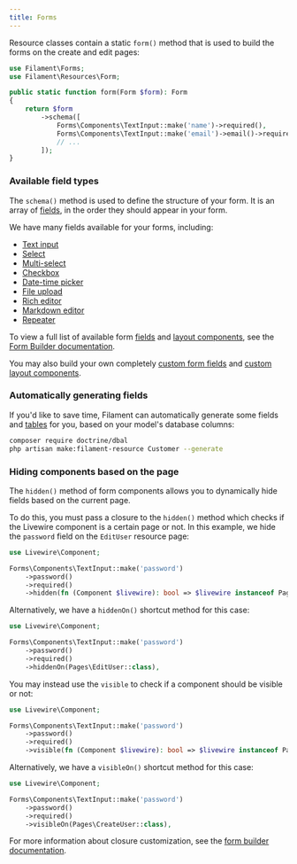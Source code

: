 ```yaml
---
title: Forms
---
```


Resource classes contain a static `form()` method that is used to build the forms on the create and edit pages:

```php
use Filament\Forms;
use Filament\Resources\Form;

public static function form(Form $form): Form
{
    return $form
        ->schema([
            Forms\Components\TextInput::make('name')->required(),
            Forms\Components\TextInput::make('email')->email()->required(),
            // ...
        ]);
}
```

### Available field types

The `schema()` method is used to define the structure of your form. It is an array of [fields](/docs/forms/fields), in the order they should appear in your form.

We have many fields available for your forms, including:

- [Text input](/docs/forms/fields#text-input)
- [Select](/docs/forms/fields#select)
- [Multi-select](/docs/forms/fields#multi-select)
- [Checkbox](/docs/forms/fields#checkbox)
- [Date-time picker](/docs/forms/fields#date-time-picker)
- [File upload](/docs/forms/fields#file-upload)
- [Rich editor](/docs/forms/fields#rich-editor)
- [Markdown editor](/docs/forms/fields#markdown-editor)
- [Repeater](/docs/forms/fields#repeater)

To view a full list of available form [fields](/docs/forms/fields) and [layout components](/docs/forms/layout), see the [Form Builder documentation](/docs/forms/fields).

You may also build your own completely [custom form fields](/docs/forms/fields#building-custom-fields) and [custom layout components](/docs/forms/layout#building-custom-layout-components).

### Automatically generating fields

If you'd like to save time, Filament can automatically generate some fields and [tables](#tables) for you, based on your model's database columns:

```bash
composer require doctrine/dbal
php artisan make:filament-resource Customer --generate
```

### Hiding components based on the page

The `hidden()` method of form components allows you to dynamically hide fields based on the current page.

To do this, you must pass a closure to the `hidden()` method which checks if the Livewire component is a certain page or not. In this example, we hide the `password` field on the `EditUser` resource page:

```php
use Livewire\Component;

Forms\Components\TextInput::make('password')
    ->password()
    ->required()
    ->hidden(fn (Component $livewire): bool => $livewire instanceof Pages\EditUser),
```

Alternatively, we have a `hiddenOn()` shortcut method for this case:

```php
use Livewire\Component;

Forms\Components\TextInput::make('password')
    ->password()
    ->required()
    ->hiddenOn(Pages\EditUser::class),
```

You may instead use the `visible` to check if a component should be visible or not:

```php
use Livewire\Component;

Forms\Components\TextInput::make('password')
    ->password()
    ->required()
    ->visible(fn (Component $livewire): bool => $livewire instanceof Pages\CreateUser),
```

Alternatively, we have a `visibleOn()` shortcut method for this case:

```php
use Livewire\Component;

Forms\Components\TextInput::make('password')
    ->password()
    ->required()
    ->visibleOn(Pages\CreateUser::class),
```

For more information about closure customization, see the [form builder documentation](/docs/forms/advanced#using-closure-customisation).
